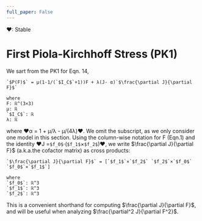 ```yaml
---
full_paper: False
---
```

❤: Stable
# First Piola-Kirchhoff Stress (PK1)
 
We sart from the PK1 for Eqn. 14,

 

``` iheartla
`$P(F)$` = μ(1-1/(`$I_C$`+1))F + λ(J- α)`$\frac{\partial J}{\partial F}$`

where 
F: ℝ^(3×3)
μ: ℝ 
`$I_C$`: ℝ 
λ: ℝ  
```

where ❤α = 1 + μ/λ - μ/(4λ)❤. We omit the subscript, as we only consider one model in this section. Using the column-wise notation for F (Eqn.1) and the identity ❤J =`$f_0$`⋅(`$f_1$`×`$f_2$`)❤, we write $\frac{\partial J}{\partial F}$ (a.k.a.the cofactor matrix) as cross products:




``` iheartla
`$\frac{\partial J}{\partial F}$` = [`$f_1$`×`$f_2$` `$f_2$`×`$f_0$` `$f_0$`×`$f_1$`]

where 
`$f_0$`: ℝ^3 
`$f_1$`: ℝ^3 
`$f_2$`: ℝ^3 

```

This is a convenient shorthand for computing $\frac{\partial J}{\partial F}$, and will be useful when analyzing $\frac{\partial^2 J}{\partial F^2}$.








